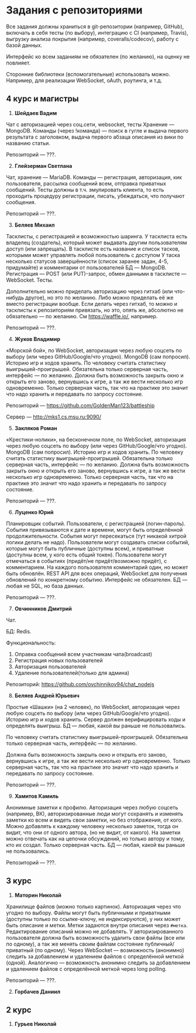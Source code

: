 # Задания с репозиториями

Все задания должны храниться в git-репозитории (например, GitHub), включать в себя тесты (по выбору), интеграцию с CI (например, Travis), выгрузку анализа покрытия (например, coveralls/codecov), работу с базой данных.

Интерфейс ко всем заданиям не обязателен (по желанию), на оценку не повлияет.

Сторонние библиотеки (вспомогательные) использовать можно. Например, для реализации WebSocket, oAuth, роутинга, и т.д.

## 4 курс и магистры
1. **Шейдаев Вадим**
 
 Чат с авторизацией через соц.сети, websocket, тесты
 Xранение — MongoDB.
 Команды (через !команда) — поиск в гугле и выдача первого результата с заголовком, выдача первого абзаца описания из вики по названию статьи.
 
 Репозиторий — ???.

2. **Глейзерман Светлана**
 
 Чат, хранение — MariaDB.
 Команды — регистрация, авторизация, кик пользователя, рассылка сообщений всем, отправка приватных сообщений.
 Тесты должны в т.ч. эмулировать клиента, то есть проходить процедуру регистрации, писать, убеждаться, что получают сообщения.
 
 Репозиторий — ???.

3. **Беляев Михаил**
 
 Тасклисты, с регистрацией и возможностью шаринга.
 У тасклиста есть владелец (создатель), который может выдавать другим пользователям доступ (или запрещать).
 В тасклисте есть название и список тасков, которыми может управлять любой пользователь с доступом
 У таска несколько статусов завершённости (список заранее задан, 4-5, придумайте) и комментарии от пользователей
 БД — MongoDB.
 Регистрация — POST (или PUT)-запрос, обмен данными в тасклисте — WebSocket. Тесты.

 Дополнительно можно приделать авторизацию через гитхаб (или что-нибудь другое), но это по желанию. Либо можно приделать её же вместо регистрации вообще.
 Если делать через гитхаб, то можно и тасклисты к репозиториям привязать, но это, опять же, абсолютно не обязательно — по желанию. См https://waffle.io/, например.
 
 Репозиторий — ???.

4. **Жуков Владимир**
 
 «Морской бой», по WebSocket, авторизация через любую соцсеть по выбору (или через GitHub/Google/что угодно). MongoDB (сам попросил). Историю игр и ходов хранить.
 По человеку считать статистику выигрышей-проигрышей. Обязательна только серверная часть, интерфейс — по желанию.
 Должна быть возможность закрыть окно и открыть его заново, вернувшись к игре, а так же вести несколько игр одновременно.
 Только серверная часть, так что на практике это значит что надо хранить и передавать по запросу состояние.
 
 Репозиторий — https://github.com/GoldenMan123/battleship

 Сервер — http://mks1.cs.msu.ru:9090/

5. **Закляков Роман**
 
 «Крестики-нолики», на бесконечном поле, по WebSocket, авторизация через любую соцсеть по выбору (или через GitHub/Google/что угодно). MongoDB (сам попросил). Историю игр и ходов хранить.
 По человеку считать статистику выигрышей-проигрышей. Обязательна только серверная часть, интерфейс — по желанию.
 Должна быть возможность закрыть окно и открыть его заново, вернувшись к игре, а так же вести несколько игр одновременно.
 Только серверная часть, так что на практике это значит что надо хранить и передавать по запросу состояние.
 
 Репозиторий — ???.
 
6. **Луценко Юрий**

 Планировщик событий.
 Пользователи, с регистрацией (логин-пароль).
 События привязываются к дате и времени, могут быть определённой продолжительности. События могут пересекаться (тут никакой хитрой логики делать не надо).
 Пользователи могут создавать списки событий, которые могут быть публичные (доступны всем), и приватные (доступны всем, у кого есть общий токен).
 Пользователи могут отмечаться в событиях (придёт/не придёт/возможно придёт), с комментарием. На каждого пользователя комментарий один, но может быть обновлён.
 REST API для всех операций, WebSocket для получения обновлений по конкретному событию.
 Интерфейс не обязателен. БД — любая не SQL, но база данных.
 
 Репозиторий — ???.

7. **Овчинников Дмитрий**

 Чат.

 БД: Redis. 

 Функциональность:
  1. Оправка сообщений всем участникам чата(broadcast)
  2. Регистрация новых пользователей
  3. Авторизация пользователей
  4. Удаление пользователей(только для админа)

  Репозиторий: https://github.com/ovchinnikov94/chat_nodejs

8. **Беляев Андрей Юрьевич**
 
 Простые «Шашки» (на 2 человек), по WebSocket, авторизация через любую соцсеть по выбору (или через GitHub/Google/что угодно). Историю игр и ходов хранить. Сервер должен верифицировать ходы и определять выигрыш.
 БД — любая, какой вы раньше не пользовались.
 
 По человеку считать статистику выигрышей-проигрышей. Обязательна только серверная часть, интерфейс — по желанию.
 
 Должна быть возможность закрыть окно и открыть его заново, вернувшись к игре, а так же вести несколько игр одновременно.
 Только серверная часть, так что на практике это значит что надо хранить и передавать по запросу состояние.
 
 Репозиторий — ???.

9. **Хамитов Камиль**
 
 Анонимные заметки к профилю. Авторизация через любую соцсеть (например, ВК), авторизированные люди могут сохранять и изменять заметки ко всем и видеть свои заметки, но без отображения, от кого. Можно добавлять к каждому человеку несколько заметок, тогда он видит, что они от одного автора, (но не видит, от какого). На заметки можно отвечать как на цепочки обсуждений, но только автору и тому, кто их создал.
 Только серверная часть.
 БД — любая, какой вы раньше не пользовались.
 
 Репозиторий — ???.

## 3 курс
 1. **Маторин Николай**
 
 Хранилище файлов (можно только картинок). Авторизация через что угодно по выбору. 
 Файлы могут быть публичными и приватными (доступны только по ссылке-ключу, не индексируются), у них может быть описание и метки. Метки задаются внутри описания через `#метка`.
 Редактирование описаний можно не добавлять.
 У авторизированного пользователя должна быть возможность удалить свои файлы (все или по одному), а так же менять своим файлам состояние публичный/приватный (по одному).
 Через WebSocket — возможность (анонимно) следить за добавлением и удалением файлов с определённой меткой (одной).
 Аналогично — возможность анонимно следить за добавлением и удалением файлов с определённой меткой через long polling.
 
 Репозиторий — ???.
 
 2. **Горбачев Даниил**

## 2 курс
 1. **Гурьев Николай**
